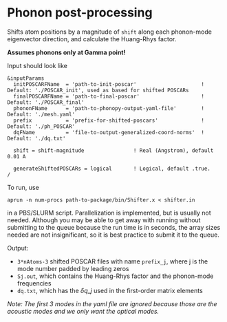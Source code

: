 # Phonon post-processing

Shifts atom positions by a magnitude of `shift` along each phonon-mode eigenvector direction, and calculate the Huang-Rhys factor. 

**Assumes phonons only at Gamma point!** 

Input should look like
```
&inputParams
  initPOSCARFName  = 'path-to-init-poscar'                     ! Default: './POSCAR_init', used as based for shifted POSCARs
  finalPOSCARFName = 'path-to-final-poscar'                    ! Default: './POSCAR_final'
  phononFName      = 'path-to-phonopy-output-yaml-file'        ! Default: './mesh.yaml'
  prefix           = 'prefix-for-shifted-poscars'              ! Default: './ph_POSCAR'
  dqFName          = 'file-to-output-generalized-coord-norms'  ! Default: './dq.txt'

  shift = shift-magnitude                ! Real (Angstrom), default 0.01 A

  generateShiftedPOSCARs = logical       ! Logical, default .true.
/
```

To run, use
```
aprun -n num-procs path-to-package/bin/Shifter.x < shifter.in
```
in a PBS/SLURM script. Parallelization is implemented, but is usually not needed. Although you may be able to get away with running without submitting to the queue because the run time is in seconds, the array sizes needed are not insignificant, so it is best practice to submit it to the queue. 

Output:
* `3*nAtoms-3` shifted POSCAR files with name `prefix_j`, where j is the mode number padded by leading zeros
* `Sj.out`, which contains the Huang-Rhys factor and the phonon-mode frequencies
* `dq.txt`, which has the $\delta q\_j$ used in the first-order matrix elements

_Note: The first 3 modes in the yaml file are ignored because those are the acoustic modes and we only want the optical modes._
